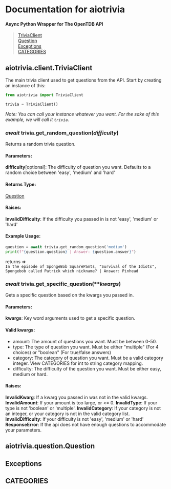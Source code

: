 
# Documentation for aiotrivia
#### Async Python Wrapper for The OpenTDB API
> <a href=https://github.com/niztg/aiotrivia/blob/master/DOCUMENTATION.md#aiotriviaclienttriviaclient>TriviaClient</a><br><a href=https://github.com/niztg/aiotrivia/blob/master/DOCUMENTATION.md#aiotriviaquestionquestion>Question</a><br><a href=https://github.com/niztg/aiotrivia/blob/master/DOCUMENTATION.md#exceptions>Exceptions</a><br><a href=https://github.com/niztg/aiotrivia/blob/master/DOCUMENTATION.md#categories>CATEGORIES</a>


## aiotrivia.client.TriviaClient
The main trivia client used to get questions from the API. Start by creating an instance of this:
```py
from aiotrivia import TriviaClient

trivia = TriviaClient()
```
<em>Note: You can call your instance whatever you want. For the sake of this example, we will call it `trivia`.</em>

### *await* trivia.get_random_question(*difficulty*)
Returns a random trivia question.

#### Parameters:
**difficulty**[optional]: The difficulty of question you want. Defaults to a random choice between 'easy', 'medium' and 'hard'

#### Returns Type:
<a href=https://github.com/niztg/aiotrivia/blob/master/DOCUMENTATION.md#aiotriviaquestionquestion>Question</a>

#### Raises:
**InvalidDifficulty**: If the difficulty you passed in is not 'easy', 'medium' or 'hard'

#### Example Usage:
```py
question = await trivia.get_random_question('medium')
print(f"{question.question} | Answer: {question.answer}")
```
returns => <br>
`In the episode of SpongeBob SquarePants, "Survival of the Idiots", Spongebob called Patrick which nickname? | Answer: Pinhead`

### *await* trivia.get_specific_question(*\**kwargs*)
Gets a specific question based on the kwargs you passed in. 

#### Parameters:
**kwargs**: Key word arguments used to get a specific question.

#### Valid kwargs:
- amount: The amount of questions you want. Must be between 0-50.
- type: The type of question you want. Must be either "multiple" (For 4 choices) or "boolean" (For true/false answers)
- category: The category of question you want. Must be a valid category integer. View CATEGORIES for int to string category mapping.
- difficulty: The difficulty of the question you want. Must be either easy, medium or hard.

#### Raises:
**InvalidKwarg**: If a kwarg you passed in was not in the valid kwargs.
**InvalidAmount**: If your amount is too large, or <= 0.
**InvalidType**: If your type is not 'boolean' or 'multiple'.
**InvalidCategory**: If your category is not an integer, or your category is not in the valid category list.
**InvalidDifficulty**: If your difficulty is not 'easy', 'medium' or 'hard'
**ResponseError**: If the api does not have enough questions to accommodate your parameters. 
 
## aiotrivia.question.Question


## Exceptions


## CATEGORIES
